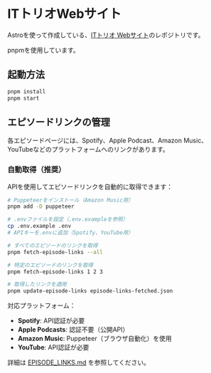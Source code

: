 # ITトリオWebサイト

Astroを使って作成している、[ITトリオ Webサイト](https://it-trio-no.com)のレポジトリです。

pnpmを使用しています。


## 起動方法

```bash
pnpm install
pnpm start
```

## エピソードリンクの管理

各エピソードページには、Spotify、Apple Podcast、Amazon Music、YouTubeなどのプラットフォームへのリンクがあります。

### 自動取得（推奨）

APIを使用してエピソードリンクを自動的に取得できます：

```bash
# Puppeteerをインストール（Amazon Music用）
pnpm add -D puppeteer

# .envファイルを設定（.env.exampleを参照）
cp .env.example .env
# APIキーを.envに追加（Spotify、YouTube用）

# すべてのエピソードのリンクを取得
pnpm fetch-episode-links --all

# 特定のエピソードのリンクを取得
pnpm fetch-episode-links 1 2 3

# 取得したリンクを適用
pnpm update-episode-links episode-links-fetched.json
```

対応プラットフォーム：
- **Spotify**: API認証が必要
- **Apple Podcasts**: 認証不要（公開API）
- **Amazon Music**: Puppeteer（ブラウザ自動化）を使用
- **YouTube**: API認証が必要

詳細は [EPISODE_LINKS.md](./EPISODE_LINKS.md) を参照してください。
